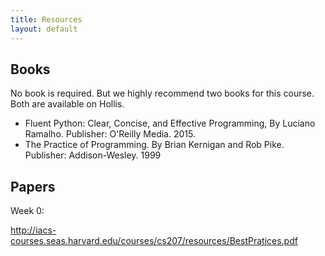 ```yaml
---
title: Resources
layout: default
---
```



## Books

No book is required. But we highly recommend two books for this course. Both are available on Hollis.

- Fluent Python: Clear, Concise, and Effective Programming, By Luciano Ramalho.
Publisher: O'Reilly Media. 2015.
- The Practice of Programming. By Brian Kernigan and Rob Pike. Publisher: Addison-Wesley. 1999

## Papers

Week 0:

http://iacs-courses.seas.harvard.edu/courses/cs207/resources/BestPratices.pdf
